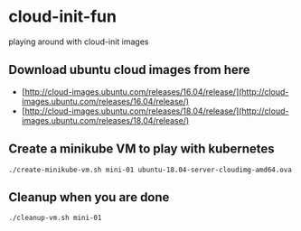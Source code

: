 # cloud-init-fun
playing around with cloud-init images


## Download ubuntu cloud images from here
* [http://cloud-images.ubuntu.com/releases/16.04/release/](http://cloud-images.ubuntu.com/releases/16.04/release/)
* [http://cloud-images.ubuntu.com/releases/18.04/release/](http://cloud-images.ubuntu.com/releases/18.04/release/)



## Create a minikube VM to play with kubernetes

    ./create-minikube-vm.sh mini-01 ubuntu-18.04-server-cloudimg-amd64.ova

## Cleanup when you are done

    ./cleanup-vm.sh mini-01


